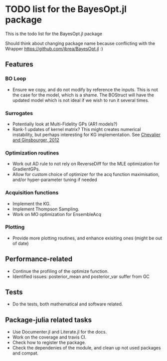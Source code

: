 # TODO list for the BayesOpt.jl package
This is the todo list for the BayesOpt.jl package

Should think about changing package name because conflicting with the Wrapper https://github.com/jbrea/BayesOpt.jl :)

## Features

### BO Loop
- Ensure we copy, and do not modify by reference the inputs. This is not the case for the model, which is a shame. 
    The BOStruct will have the updated model which is not ideal if we wish to run it several times.

### Surrogates
- Potentially look at Multi-Fidelity GPs (AR1 models?)
- Rank-1 updates of kernel matrix? This might creates numerical instability, but perhaps interesting for KG implementation. See [Chevalier and Ginsbourger, 2012](https://arxiv.org/pdf/1203.6452)


### Optimization routines
- Work out AD rule to not rely on ReverseDiff for the MLE optimization for GradientGPs.
- Allow for custom choice of optimizer for the acq function maximisation, and/or hyper-parameter tuning if needed

### Acquisition functions
- Implement the KG. 
- Implement Thompson Sampling.
- Work on MO optimization for EnsembleAcq

### Plotting
- Provide more plotting routines, and enhance exisiting ones (might be out of date)

## Performance-related 
- Continue the profiling of the optimize function.
- Identified issues: posterior_mean and posterior_var suffer from GC

## Tests
- Do the tests, both mathematical and software related.

## Package-julia related tasks
- Use Documenter.jl and Literate.jl for the docs.
- Work on the coverage and travis CI.
- Check how to register the package.
- Check the dependenies of the module, and clean up not used packages and compat.